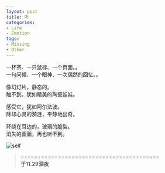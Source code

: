 ```yaml
---
layout: post
title: 听
categories:
- Life
- Emotion
tags:
- Missing
- Other
---
```


一杯茶、一只鼠标、一个页面。。  
一句问候、一个眼神、一次偶然的回忆。。  

像幻灯片，静态的。  
触不到，犹如精美的陶瓷娃娃。  

感受它，犹如阿尔法波。  
除却心灵的漪涟，平静地出奇。  

环绕在耳边的，玻璃的脆裂。  
消失的画面，再也听不到。  


![self](http://i.imgur.com/rVef5.jpg)    



> =========================================          
> __于11.29深夜__     